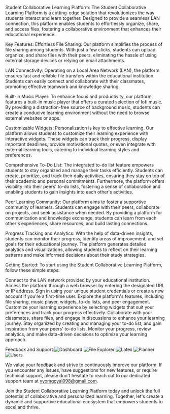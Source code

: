 Student Collaborative Learning Platform:
The Student Collaborative Learning Platform is a cutting-edge solution that revolutionizes the way students interact and learn together. Designed to provide a seamless LAN connection, this platform enables students to effortlessly organize, share, and access files, fostering a collaborative environment that enhances their educational experience.


Key Features:
Effortless File Sharing: Our platform simplifies the process of file sharing among students. With just a few clicks, students can upload, organize, and share files with their peers, eliminating the hassle of using external storage devices or relying on email attachments.

LAN Connectivity: Operating on a Local Area Network (LAN), the platform ensures fast and reliable file transfers within the educational institution. Students can easily connect and collaborate with their classmates, promoting effective teamwork and knowledge sharing.

Built-in Music Player: To enhance focus and productivity, our platform features a built-in music player that offers a curated selection of lofi music. By providing a distraction-free source of background music, students can create a conducive learning environment without the need to browse external websites or apps.

Customizable Widgets: Personalization is key to effective learning. Our platform allows students to customize their learning experience with interactive widgets. These widgets can track their progress, display important deadlines, provide motivational quotes, or even integrate with external learning tools, catering to individual learning styles and preferences.

Comprehensive To-Do List: The integrated to-do list feature empowers students to stay organized and manage their tasks efficiently. Students can create, prioritize, and track their daily activities, ensuring they stay on top of their academic and personal commitments. Furthermore, the platform offers visibility into their peers' to-do lists, fostering a sense of collaboration and enabling students to gain insights into each other's activities.

Peer Learning Community: Our platform aims to foster a supportive community of learners. Students can engage with their peers, collaborate on projects, and seek assistance when needed. By providing a platform for communication and knowledge exchange, students can learn from each other's experiences, share resources, and build lasting connections.

Progress Tracking and Analytics: With the help of data-driven insights, students can monitor their progress, identify areas of improvement, and set goals for their educational journey. The platform generates detailed analytics and visualizations, allowing students to reflect on their learning patterns and make informed decisions about their study strategies.



Getting Started:
To start using the Student Collaborative Learning Platform, follow these simple steps:

Connect to the LAN network provided by your educational institution.
Access the platform through a web browser by entering the designated URL or IP address.
Sign in using your unique student credentials or create a new account if you're a first-time user.
Explore the platform's features, including file sharing, music player, widgets, to-do lists, and peer engagement.
Customize your learning experience by selecting widgets that suit your preferences and track your progress effectively.
Collaborate with your classmates, share files, and engage in discussions to enhance your learning journey.
Stay organized by creating and managing your to-do list, and gain inspiration from your peers' to-do lists.
Monitor your progress, review analytics, and make data-driven decisions to optimize your learning approach.


Feedback and Support:![Dashboard ](https://github.com/iamcool0090/lastrvce/assets/126415207/d09e20c5-b0d1-4537-b063-affac95d2c12)
![File Explorer](https://github.com/iamcool0090/lastrvce/assets/126415207/2b576625-9433-4e52-b44c-61323028fe4f)
![Latex](https://github.com/iamcool0090/lastrvce/assets/126415207/4a27d0e4-0edb-4d79-a523-631a690fd49a)
![Planner](https://github.com/iamcool0090/lastrvce/assets/126415207/bc7d8a81-f244-44e6-a9b5-7f978f53cac9)
![Users](https://github.com/iamcool0090/lastrvce/assets/71261134/a767a1cf-84f9-44a9-88fa-b6f0b8f94640)


We value your feedback and strive to continuously improve our platform. If you encounter any issues, have suggestions for new features, or require technical support, please don't hesitate to reach out to our dedicated support team at vyomgoyal098@gmail.com.

Join the Student Collaborative Learning Platform today and unlock the full potential of collaborative and personalized learning. Together, let's create a dynamic and supportive educational ecosystem that empowers students to excel and thrive.
